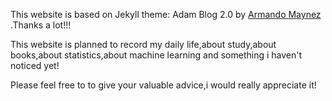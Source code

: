 This website is based on  Jekyll theme: Adam Blog 2.0 by [Armando Maynez](https://github.com/amaynez) .Thanks a lot!!!

This website is planned to record my daily life,about study,about books,about statistics,about machine learning and something i haven't noticed yet!

Please feel free to to give your valuable advice,i would really appreciate it!
